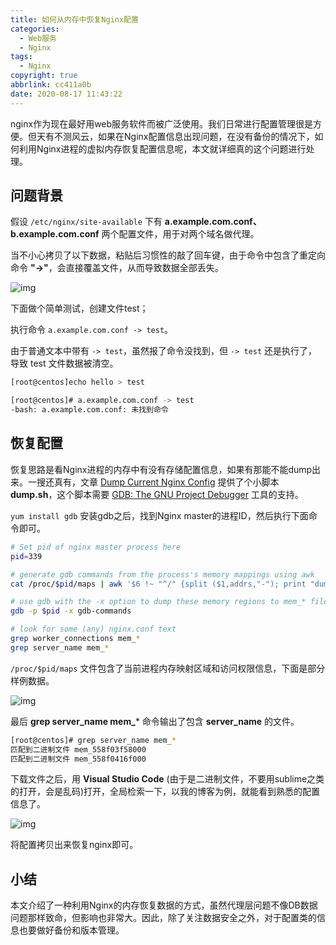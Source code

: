 ```yaml
---
title: 如何从内存中恢复Nginx配置
categories:
  - Web服务
  - Nginx
tags:
  - Nginx
copyright: true
abbrlink: cc411a0b
date: 2020-08-17 11:43:22
---
```


nginx作为现在最好用web服务软件而被广泛使用。我们日常进行配置管理很是方便。但天有不测风云，如果在Nginx配置信息出现问题，在没有备份的情况下，如何利用Nginx进程的虚拟内存恢复配置信息呢，本文就详细真的这个问题进行处理。



<!--more-->

## 问题背景

假设 `/etc/nginx/site-available` 下有 **a.example.com.conf、b.example.com.conf** 两个配置文件，用于对两个域名做代理。

当不小心拷贝了以下数据，粘贴后习惯性的敲了回车键，由于命令中包含了重定向命令 **"->"**，会直接覆盖文件，从而导致数据全部丢失。

![img](1.png)



下面做个简单测试，创建文件test；

执行命令 `a.example.com.conf -> test`。

由于普通文本中带有 `-> test`，虽然报了命令没找到，但 `-> test` 还是执行了，导致 test 文件数据被清空。



```bash
[root@centos]echo hello > test

[root@centos]# a.example.com.conf -> test
-bash: a.example.com.conf: 未找到命令
```



## 恢复配置

恢复思路是看Nginx进程的内存中有没有存储配置信息，如果有那能不能dump出来。一搜还真有，文章 [Dump Current Nginx Config](https://links.jianshu.com/go?to=https%3A%2F%2Fgist.github.com%2Fwidnyana%2Fe0cb041854b6e0c9e0d823b37994d343) 提供了个小脚本 **dump.sh**，这个脚本需要 [GDB: The GNU Project Debugger](https://links.jianshu.com/go?to=http%3A%2F%2Fwww.gnu.org%2Fsoftware%2Fgdb%2F) 工具的支持。

`yum install gdb` 安装gdb之后，找到Nginx master的进程ID，然后执行下面命令即可。

```bash
# Set pid of nginx master process here
pid=339

# generate gdb commands from the process's memory mappings using awk
cat /proc/$pid/maps | awk '$6 !~ "^/" {split ($1,addrs,"-"); print "dump memory mem_" addrs[1] " 0x" addrs[1] " 0x" addrs[2] ;}END{print "quit"}' > gdb-commands

# use gdb with the -x option to dump these memory regions to mem_* files
gdb -p $pid -x gdb-commands

# look for some (any) nginx.conf text
grep worker_connections mem_*
grep server_name mem_*
```

`/proc/$pid/maps` 文件包含了当前进程内存映射区域和访问权限信息，下面是部分样例数据。



![img](2.png)

最后 **grep server_name mem_*** 命令输出了包含 **server_name** 的文件。

```bash
[root@centos]# grep server_name mem_*
匹配到二进制文件 mem_558f03f58000
匹配到二进制文件 mem_558f0416f000
```

下载文件之后，用 **Visual Studio Code** (由于是二进制文件，不要用sublime之类的打开，会是乱码)打开，全局检索一下，以我的博客为例，就能看到熟悉的配置信息了。



![img](3.png)

将配置拷贝出来恢复nginx即可。



## 小结

本文介绍了一种利用Nginx的内存恢复数据的方式，虽然代理层问题不像DB数据问题那样致命，但影响也非常大。因此，除了关注数据安全之外，对于配置类的信息也要做好备份和版本管理。


